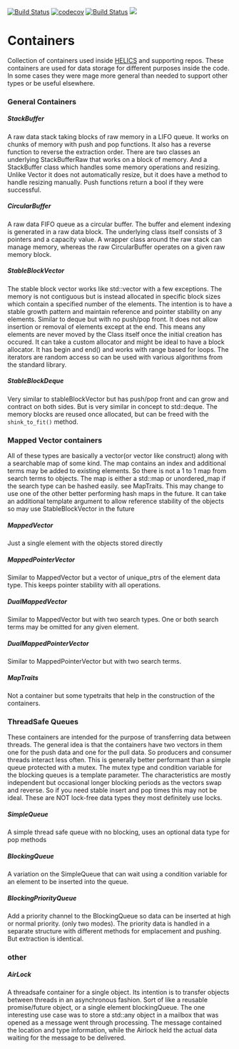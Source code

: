 [![Build Status](https://travis-ci.com/GMLC-TDC/containers.svg?branch=master)](https://travis-ci.com/GMLC-TDC/containers)
[![codecov](https://codecov.io/gh/GMLC-TDC/containers/branch/master/graph/badge.svg)](https://codecov.io/gh/GMLC-TDC/containers)
[![Build Status](https://dev.azure.com/phlptp/containers/_apis/build/status/GMLC-TDC.containers?branchName=master)](https://dev.azure.com/phlptp/containers/_build/latest?definitionId=2&branchName=master)
[![](https://img.shields.io/badge/License-BSD-blue.svg)](https://github.com/GMLC-TDC/containers/blob/master/LICENSE)




# Containers
Collection of containers used inside [HELICS](https://github.com/GMLC-TDC/HELICS-src) and supporting repos.  These containers are used for data storage for different purposes inside the code.  In some cases they were mage more general than needed to support other types or be useful elsewhere.

### General Containers

##### StackBuffer
A raw data stack taking blocks of raw memory in a LIFO queue.  It works on chunks of memory with push and pop functions.  It also has a reverse function to reverse the extraction order.  There are two classes an underlying StackBufferRaw that works on a block of memory.  And a StackBuffer class which handles some memory operations and resizing.  Unlike Vector it does not automatically resize, but it does have a method to handle resizing manually.  Push functions return a bool if they were successful.  

##### CircularBuffer
A raw data FIFO queue as a circular buffer.   The buffer and element indexing is generated in a raw data block.  The underlying class itself consists of 3 pointers and a capacity value.  A wrapper class around the raw stack can manage memory, whereas the raw CircularBuffer operates on a given raw memory block.  

##### StableBlockVector
The stable block vector works like std::vector with a few exceptions.  The memory is not contiguous but is instead allocated in specific block sizes which contain a specified number of the elements.  The intention is to have a stable growth pattern and maintain reference and pointer stability on any elements.  Similar to deque but with no push/pop front.  It does not allow insertion or removal of elements except at the end.   This means any elements are never moved by the Class itself once the initial creation has occured.  It can take a custom allocator and might be ideal to have a block allocator.  It has begin and end() and works with range based for loops.  The iterators are random access so can be used with various algorithms from the standard library.  

##### StableBlockDeque
Very similar to stableBlockVector but has push/pop front and can grow and contract on both sides.   But is very similar in concept to std::deque.  The memory blocks are reused once allocated, but can be freed with the `shink_to_fit()` method.  

### Mapped Vector containers
All of these types are basically a vector(or vector like construct) along with a searchable map of some kind.  The map contains an index and additional terms may be added to existing elements.  So there is not a 1 to 1 map from search terms to objects.   The map is either a std::map or unordered_map if the search type can be hashed easily.  see MapTraits.  This may change to use one of the other better performing hash maps in the future.  It can take an additional template argument to allow reference stability of the objects so may use StableBlockVector in the future

##### MappedVector
Just a single element with the objects stored directly

##### MappedPointerVector
Similar to MappedVector but a vector of unique_ptrs of the element data type.  This keeps pointer stability with all operations.    

##### DualMappedVector
Similar to MappedVector but with two search types. One or both search terms may be omitted for any given element.  

##### DualMappedPointerVector
Similar to MappedPointerVector but with two search terms.

##### MapTraits  
Not a container but some typetraits that help in the construction of the containers.  

### ThreadSafe Queues
These containers are intended for the purpose of transferring data between threads.  The general idea is that the containers have two vectors in them one for the push data and one for the pull data. So producers and consumer threads interact less often.  This is generally better performant than a simple queue protected with a mutex.  The mutex type and condition variable for the blocking queues is a template parameter.   The characteristics are mostly independent but occasional longer blocking periods as the vectors swap and reverse.  So if you need stable insert and pop times this may  not be ideal.  These are NOT lock-free data types they most definitely use locks.  

##### SimpleQueue
A simple thread safe queue with no blocking,  uses an optional data type for pop methods

##### BlockingQueue
A variation on the SimpleQueue that can wait using a condition variable for an element to be inserted into the queue.  

##### BlockingPriorityQueue
Add a priority channel to the BlockingQueue so data can be inserted at high or normal priority. (only two modes).  The priority data is handled in a separate structure with different methods for emplacement and pushing.  But extraction is identical.  

### other

##### AirLock

A threadsafe container for a single object.  Its intention is to transfer objects between threads in an asynchronous fashion.  Sort of like a reusable promise/future object,  or a single element blockingQueue.  The one interesting use case was to store a std::any object in a mailbox that was opened as a message went through processing.  The message contained the location and type information, while the Airlock held the actual data waiting for the message to be delivered.  
